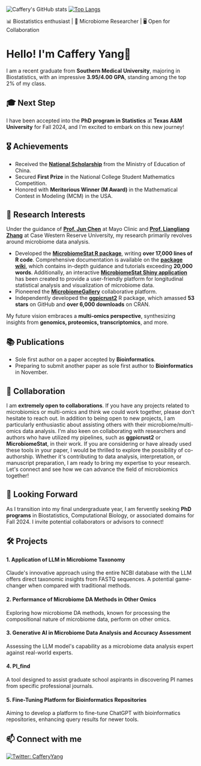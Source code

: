 ![Caffery's GitHub stats](https://github-readme-stats.vercel.app/api?username=cafferychen777&show_icons=false&theme=light&hide_rank=true)
[![Top Langs](https://github-readme-stats.vercel.app/api/top-langs/?username=cafferychen777&layout=compact)](https://github.com/cafferychen777/github-readme-stats)


📊 Biostatistics enthusiast | 🧬 Microbiome Researcher | 🖥 Open for Collaboration

# Hello! I'm Caffery Yang👋

I am a recent graduate from **Southern Medical University**, majoring in Biostatistics, with an impressive **3.95/4.00 GPA**, standing among the top 2% of my class.

## 🎓 Next Step
I have been accepted into the **PhD program in Statistics** at **Texas A&M University** for Fall 2024, and I'm excited to embark on this new journey!

## 🎖 Achievements
- Received the [**National Scholarship**](https://docs.google.com/document/d/1Yry7uzQGdY1d56VRJJo3cqil1jeTWXL6BipN1oNld-Y/edit) from the Ministry of Education of China.
- Secured **First Prize** in the National College Student Mathematics Competition.
- Honored with **Meritorious Winner (M Award)** in the Mathematical Contest in Modeling (MCM) in the USA.

## 🧪 Research Interests
Under the guidance of [**Prof. Jun Chen**](https://scholar.google.com/citations?user=gonDvdwAAAAJ&hl=en) at Mayo Clinic and [**Prof. Liangliang Zhang**](https://sites.google.com/view/lyonszhang/home?authuser=0) at Case Western Reserve University, my research primarily revolves around microbiome data analysis.

- Developed the [**MicrobiomeStat R package**](https://github.com/cafferychen777/MicrobiomeStat), writing **over 17,000 lines of R code**. Comprehensive documentation is available on the [**package wiki**](https://www.microbiomestat.wiki/), which contains in-depth guidance and tutorials exceeding **20,000 words**. Additionally, an interactive [**MicrobiomeStat Shiny application**](https://microbiomestat.shinyapps.io/MicrobiomeStat-Shiny/) has been created to provide a user-friendly platform for longitudinal statistical analysis and visualization of microbiome data.
- Pioneered the [**MicrobiomeGallery**](https://a95dps-caffery-chen.shinyapps.io/MicrobiomeGallery/) collaborative platform.
- Independently developed the [**ggpicrust2**](https://github.com/cafferychen777/ggpicrust2) R package, which amassed **53 stars** on GitHub and **over 6,000 downloads** on CRAN.

My future vision embraces a **multi-omics perspective**, synthesizing insights from **genomics, proteomics, transcriptomics**, and more.

## 📚 Publications
- Sole first author on a paper accepted by **Bioinformatics**.
- Preparing to submit another paper as sole first author to **Bioinformatics** in November.

## 🤝 Collaboration
I am **extremely open to collaborations**. If you have any projects related to microbiomics or multi-omics and think we could work together, please don't hesitate to reach out. In addition to being open to new projects, I am particularly enthusiastic about assisting others with their microbiome/multi-omics data analysis. I'm also keen on collaborating with researchers and authors who have utilized my pipelines, such as **ggpicrust2** or **MicrobiomeStat**, in their work. If you are considering or have already used these tools in your paper, I would be thrilled to explore the possibility of co-authorship. Whether it's contributing to data analysis, interpretation, or manuscript preparation, I am ready to bring my expertise to your research. Let's connect and see how we can advance the field of microbiomics together!

## 🎯 Looking Forward
As I transition into my final undergraduate year, I am fervently seeking **PhD programs** in Biostatistics, Computational Biology, or associated domains for Fall 2024. I invite potential collaborators or advisors to connect!

## 🛠 Projects

#### 1. Application of LLM in Microbiome Taxonomy
Claude's innovative approach using the entire NCBI database with the LLM offers direct taxonomic insights from FASTQ sequences. A potential game-changer when compared with traditional methods.

#### 2. Performance of Microbiome DA Methods in Other Omics
Exploring how microbiome DA methods, known for processing the compositional nature of microbiome data, perform on other omics.

#### 3. Generative AI in Microbiome Data Analysis and Accuracy Assessment
Assessing the LLM model's capability as a microbiome data analysis expert against real-world experts.

#### 4. PI_find
A tool designed to assist graduate school aspirants in discovering PI names from specific professional journals.

#### 5. Fine-Tuning Platform for Bioinformatics Repositories
Aiming to develop a platform to fine-tune ChatGPT with bioinformatics repositories, enhancing query results for newer tools.

## 📫 Connect with me
[![Twitter: CafferyYang](https://img.shields.io/twitter/follow/CafferyYang?style=social)](https://twitter.com/CafferyYang)


